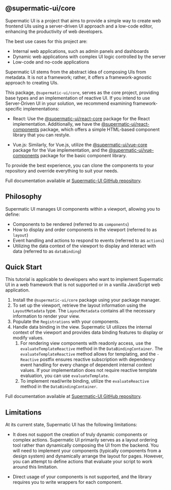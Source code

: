 ## @supermatic-ui/core

Supermatic UI is a project that aims to provide a simple way to create web frontend UIs using a server-driven UI approach and a low-code editor, enhancing the productivity of web developers.

The best use cases for this project are:

* Internal web applications, such as admin panels and dashboards
* Dynamic web applications with complex UI logic controlled by the server
* Low-code and no-code applications

Supermatic UI stems from the abstract idea of composing UIs from metadata. It is not a framework; rather, it offers a framework-agnostic approach to creating UIs.

This package, `@supermatic-ui/core`, serves as the core project, providing base types and an implementation of reactive UI. If you intend to use Server-Driven UI in your solution, we recommend examining framework-specific implementations:

* React: Use the [@supermatic-ui/react-core](https://www.npmjs.com/package/@supermatic-ui/react-core) package for the React implementation. Additionally, we have the [@supermatic-ui/react-components](https://www.npmjs.com/package/@supermatic-ui/react-components) package, which offers a simple HTML-based component library that you can restyle.

* Vue.js: Similarly, for Vue.js, utilize the [@supermatic-ui/vue-core](https://www.npmjs.com/package/@supermatic-ui/vue-core) package for the Vue implementation, and the [@supermatic-ui/vue-components](https://www.npmjs.com/package/@supermatic-ui/vue-components) package for the basic component library.

To provide the best experience, you can clone the components to your repository and override everything to suit your needs.

Full documentation available at [Supermatic-UI GitHub repository](https://github.com/Supermatic-UI/Supermatic-UI/tree/main/docs).

## Philosophy

Supermatic UI manages UI components within a viewport, allowing you to define:
* Components to be rendered (referred to as `components`)
* How to display and order components in the viewport (referred to as `layout`)
* Event handling and actions to respond to events (referred to as `actions`)
* Utilizing the data context of the viewport to display and interact with data (referred to as `dataBinding`)

## Quick Start

This tutorial is applicable to developers who want to implement Supermatic UI in a web framework that is not supported or in a vanilla JavaScript web application.

1. Install the `@supermatic-ui/core` package using your package manager.
2. To set up the viewport, retrieve the layout information using the `LayoutMetadata` type. The `LayoutMetadata` contains all the necessary information to render your view.
3. Populate the `Registrations` with your components.
4. Handle data binding in the view. Supermatic UI utilizes the internal context of the viewport and provides data binding features to display or modify values.
    1. For rendering view components with readonly access, use the `evaluateTemplateReactive` method in the `DataBindingContainer`. The `evaluateTemplateReactive` method allows for templating, and the `-Reactive` postfix ensures reactive subscription with dependency event handling for every change of dependent internal context values. If your implementation does not require reactive template evaluation, you can use `evaluateTemplate`.
    2. To implement read/write binding, utilize the `evaluateReactive` method in the `DataBindingContainer`.

Full documentation available at [Supermatic-UI GitHub repository](https://github.com/Supermatic-UI/Supermatic-UI/tree/main/docs).

## Limitations

At its current state, Supermatic UI has the following limitations:

* It does not support the creation of truly dynamic components or complex actions. Supermatic UI primarily serves as a layout ordering tool rather than dynamically composing the UI from the backend. You will need to implement your components (typically components from a design system) and dynamically arrange the layout for pages. However, you can attempt to define actions that evaluate your script to work around this limitation.

* Direct usage of your components is not supported, and the library requires you to write wrappers for each component.
